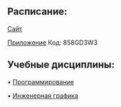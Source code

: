 ## Расписание:

[Сайт](https://smart-timetable.app/share.html?code=5X3GSNL6)

[Приложение](https://smart-timetable.app/download) Код: 858GD3W3

## Учебные дисциплины:

• [Программирование](https://github.com/DMN902/SpbGTI/blob/main/Subjects/Programming.md)

• [Инженерная графика](https://github.com/DMN902/SpbGTI/blob/main/Subjects/EngineeringGraphics.md)
